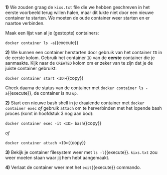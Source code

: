 **1)** We zouden graag de `kixs.txt` file die we hebben geschreven in het eerste voorbeeld terug willen halen, maar dit lukte niet door een nieuwe container te starten. We moeten de oude container weer starten en er naartoe verbinden.

Maak een lijst van al je (gestopte) containers:

`docker container ls -a`{{execute}}

**2)** We kunnen een container herstarten door gebruik van het container `ID` in de eerste kolom. Gebruik het container `ID` van de **eerste** container die je aanmaakte. Kijk naar de `CREATED` kolom om er zeker van te zijn dat je de juiste container gebruikt:

`docker container start <ID>`{{copy}}

Check daarna de status van de container met `docker container ls -a`{{execute}}, de container is nu `up`.

**2)** Start een nieuwe bash shell in je draaiende container met `docker container exec` *of* gebruik `attach` om te herverbinden met het lopende bash proces (komt in hoofdstuk 3 nog aan bod):

`docker container exec -it <ID> bash`{{copy}}

*of*

`docker container attach <ID>`{{copy}}

**3)** Bekijk je container filesystem weer met `ls -l`{{execute}}. `kixs.txt` zou weer moeten staan waar jij hem hebt aangemaakt.

**4)** Verlaat de container weer met het `exit`{{execute}} commando.